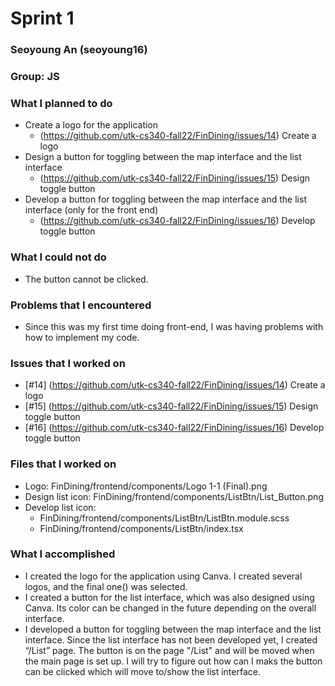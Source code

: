 # Sprint 1
### Seoyoung An (seoyoung16)
### Group: JS

### What I planned to do
* Create a logo for the application
   - (https://github.com/utk-cs340-fall22/FinDining/issues/14) Create a logo
* Design a button for toggling between the map interface and the list interface
   - (https://github.com/utk-cs340-fall22/FinDining/issues/15) Design toggle button
* Develop a button for toggling between the map interface and the list interface (only for the front end)
   - (https://github.com/utk-cs340-fall22/FinDining/issues/16) Develop toggle button

### What I could not do
* The button cannot be clicked.

### Problems that I encountered
* Since this was my first time doing front-end, I was having problems with how to implement my code.

### Issues that I worked on
* [#14] (https://github.com/utk-cs340-fall22/FinDining/issues/14) Create a logo
* [#15] (https://github.com/utk-cs340-fall22/FinDining/issues/15) Design toggle button
* [#16] (https://github.com/utk-cs340-fall22/FinDining/issues/16) Develop toggle button

### Files that I worked on
* Logo: FinDining/frontend/components/Logo 1-1 (Final).png
* Design list icon: FinDining/frontend/components/ListBtn/List_Button.png
* Develop list icon: 
   * FinDining/frontend/components/ListBtn/ListBtn.module.scss
   * FinDining/frontend/components/ListBtn/index.tsx 

### What I accomplished
* I created the logo for the application using Canva. I created several logos, and the final one() was selected. 
* I created a button for the list interface, which was also designed using Canva. Its color can be changed in the future depending on the overall interface.
* I developed a button for toggling between the map interface and the list interface. Since the list interface has not been developed yet, I created “/List” page. The button is on the page "/List" and will be moved when the main page is set up. I will try to figure out how can I maks the button can be clicked which will move to/show the list interface.
